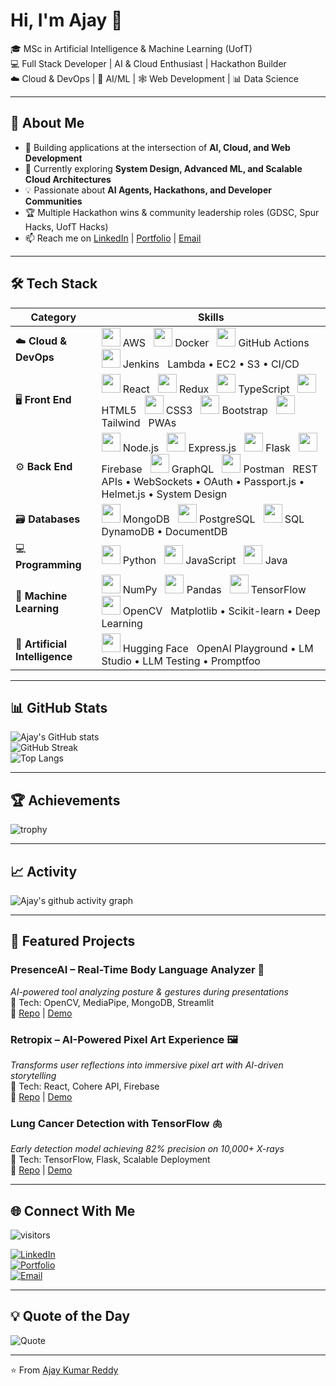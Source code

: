 # Hi, I'm Ajay 👋  

🎓 MSc in Artificial Intelligence & Machine Learning (UofT)  
💻 Full Stack Developer | AI & Cloud Enthusiast | Hackathon Builder  
☁️ Cloud & DevOps | 🤖 AI/ML | 🕸️ Web Development | 📊 Data Science  

---

## 🚀 About Me
- 🔭 Building applications at the intersection of **AI, Cloud, and Web Development**  
- 🌱 Currently exploring **System Design, Advanced ML, and Scalable Cloud Architectures**  
- 💡 Passionate about **AI Agents, Hackathons, and Developer Communities**  
- 🏆 Multiple Hackathon wins & community leadership roles (GDSC, Spur Hacks, UofT Hacks)  
- 📫 Reach me on [LinkedIn](your-link) | [Portfolio](your-site) | [Email](mailto:ajayreddy.tech@gmail.com)  

---

## 🛠 Tech Stack  

| **Category** | **Skills** |
|--------------|------------|
| ☁️ **Cloud & DevOps** | <img src="https://cdn.jsdelivr.net/gh/devicons/devicon/icons/amazonwebservices/amazonwebservices-original.svg" width="30"/> AWS &nbsp; <img src="https://cdn.jsdelivr.net/gh/devicons/devicon/icons/docker/docker-original.svg" width="30"/> Docker &nbsp; <img src="https://cdn.jsdelivr.net/gh/devicons/devicon/icons/github/github-original.svg" width="30"/> GitHub Actions &nbsp; <img src="https://cdn.jsdelivr.net/gh/devicons/devicon/icons/jenkins/jenkins-original.svg" width="30"/> Jenkins &nbsp; Lambda • EC2 • S3 • CI/CD |
| 🖥️ **Front End** | <img src="https://cdn.jsdelivr.net/gh/devicons/devicon/icons/react/react-original.svg" width="30"/> React &nbsp; <img src="https://cdn.jsdelivr.net/gh/devicons/devicon/icons/redux/redux-original.svg" width="30"/> Redux &nbsp; <img src="https://cdn.jsdelivr.net/gh/devicons/devicon/icons/typescript/typescript-original.svg" width="30"/> TypeScript &nbsp; <img src="https://cdn.jsdelivr.net/gh/devicons/devicon/icons/html5/html5-original.svg" width="30"/> HTML5 &nbsp; <img src="https://cdn.jsdelivr.net/gh/devicons/devicon/icons/css3/css3-original.svg" width="30"/> CSS3 &nbsp; <img src="https://cdn.jsdelivr.net/gh/devicons/devicon/icons/bootstrap/bootstrap-original.svg" width="30"/> Bootstrap &nbsp; <img src="https://cdn.jsdelivr.net/gh/devicons/devicon/icons/tailwindcss/tailwindcss-plain.svg" width="30"/> Tailwind &nbsp; PWAs |
| ⚙️ **Back End** | <img src="https://cdn.jsdelivr.net/gh/devicons/devicon/icons/nodejs/nodejs-original.svg" width="30"/> Node.js &nbsp; <img src="https://cdn.jsdelivr.net/gh/devicons/devicon/icons/express/express-original.svg" width="30"/> Express.js &nbsp; <img src="https://cdn.jsdelivr.net/gh/devicons/devicon/icons/flask/flask-original.svg" width="30"/> Flask &nbsp; <img src="https://cdn.jsdelivr.net/gh/devicons/devicon/icons/firebase/firebase-plain.svg" width="30"/> Firebase &nbsp; <img src="https://cdn.jsdelivr.net/gh/devicons/devicon/icons/graphql/graphql-plain.svg" width="30"/> GraphQL &nbsp; <img src="https://cdn.jsdelivr.net/gh/devicons/devicon/icons/postman/postman-original.svg" width="30"/> Postman &nbsp; REST APIs • WebSockets • OAuth • Passport.js • Helmet.js • System Design |
| 🗃️ **Databases** | <img src="https://cdn.jsdelivr.net/gh/devicons/devicon/icons/mongodb/mongodb-original.svg" width="30"/> MongoDB &nbsp; <img src="https://cdn.jsdelivr.net/gh/devicons/devicon/icons/postgresql/postgresql-original.svg" width="30"/> PostgreSQL &nbsp; <img src="https://cdn.jsdelivr.net/gh/devicons/devicon/icons/mysql/mysql-original.svg" width="30"/> SQL &nbsp; DynamoDB • DocumentDB |
| 💻 **Programming** | <img src="https://cdn.jsdelivr.net/gh/devicons/devicon/icons/python/python-original.svg" width="30"/> Python &nbsp; <img src="https://cdn.jsdelivr.net/gh/devicons/devicon/icons/javascript/javascript-original.svg" width="30"/> JavaScript &nbsp; <img src="https://cdn.jsdelivr.net/gh/devicons/devicon/icons/java/java-original.svg" width="30"/> Java |
| 🧠 **Machine Learning** | <img src="https://cdn.jsdelivr.net/gh/devicons/devicon/icons/numpy/numpy-original.svg" width="30"/> NumPy &nbsp; <img src="https://cdn.jsdelivr.net/gh/devicons/devicon/icons/pandas/pandas-original.svg" width="30"/> Pandas &nbsp; <img src="https://cdn.jsdelivr.net/gh/devicons/devicon/icons/tensorflow/tensorflow-original.svg" width="30"/> TensorFlow &nbsp; <img src="https://cdn.jsdelivr.net/gh/devicons/devicon/icons/opencv/opencv-original.svg" width="30"/> OpenCV &nbsp; Matplotlib • Scikit-learn • Deep Learning |
| 🤖 **Artificial Intelligence** | <img src="https://cdn.jsdelivr.net/gh/devicons/devicon/icons/huggingface/huggingface-original.svg" width="30"/> Hugging Face &nbsp; OpenAI Playground • LM Studio • LLM Testing • Promptfoo |

---

## 📊 GitHub Stats
![Ajay's GitHub stats](https://github-readme-stats.vercel.app/api?username=ajayreddyfsd&show_icons=true&theme=tokyonight)  
![GitHub Streak](https://streak-stats.demolab.com/?user=ajayreddyfsd&theme=tokyonight)  
![Top Langs](https://github-readme-stats.vercel.app/api/top-langs/?username=ajayreddyfsd&layout=compact&theme=tokyonight)  

---

## 🏆 Achievements
![trophy](https://github-profile-trophy.vercel.app/?username=ajayreddyfsd&theme=tokyonight&margin-w=10&margin-h=10)

---

## 📈 Activity
![Ajay's github activity graph](https://github-readme-activity-graph.vercel.app/graph?username=ajayreddyfsd&theme=tokyo-night)

---

## 📌 Featured Projects

### PresenceAI – Real-Time Body Language Analyzer 🎤  
_AI-powered tool analyzing posture & gestures during presentations_  
🔹 Tech: OpenCV, MediaPipe, MongoDB, Streamlit  
🔹 [Repo](link) | [Demo](link)  

### Retropix – AI-Powered Pixel Art Experience 🖼️  
_Transforms user reflections into immersive pixel art with AI-driven storytelling_  
🔹 Tech: React, Cohere API, Firebase  
🔹 [Repo](link) | [Demo](link)  

### Lung Cancer Detection with TensorFlow 🫁  
_Early detection model achieving 82% precision on 10,000+ X-rays_  
🔹 Tech: TensorFlow, Flask, Scalable Deployment  
🔹 [Repo](link) | [Demo](link)  

---

## 🌐 Connect With Me
![visitors](https://komarev.com/ghpvc/?username=ajayreddyfsd&label=Profile%20views&color=0e75b6&style=flat)  

[![LinkedIn](https://img.shields.io/badge/-LinkedIn-05122A?logo=linkedin)](your-link)  
[![Portfolio](https://img.shields.io/badge/-Portfolio-05122A?logo=vercel)](your-site)  
[![Email](https://img.shields.io/badge/-Email-05122A?logo=gmail)](mailto:ajayreddy.tech@gmail.com)  

---

## 💡 Quote of the Day
![Quote](https://quotes-github-readme.vercel.app/api?type=horizontal&theme=tokyonight)

---

⭐️ From [Ajay Kumar Reddy](https://github.com/ajayreddyfsd)
